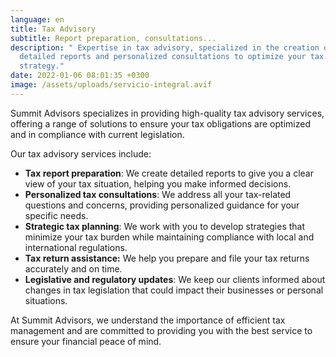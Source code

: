 ```yaml
---
language: en
title: Tax Advisory
subtitle: Report preparation, consultations...
description: " Expertise in tax advisory, specialized in the creation of
  detailed reports and personalized consultations to optimize your tax
  strategy."
date: 2022-01-06 08:01:35 +0300
image: /assets/uploads/servicio-integral.avif
---
```

Summit Advisors specializes in providing high-quality tax advisory services, offering a range of solutions to ensure your tax obligations are optimized and in compliance with current legislation.

Our tax advisory services include:

* **Tax report preparation**: We create detailed reports to give you a clear view of your tax situation, helping you make informed decisions.
* **Personalized tax consultations**: We address all your tax-related questions and concerns, providing personalized guidance for your specific needs.
* **Strategic tax planning**: We work with you to develop strategies that minimize your tax burden while maintaining compliance with local and international regulations.
* **Tax return assistance:** We help you prepare and file your tax returns accurately and on time.
* **Legislative and regulatory updates**: We keep our clients informed about changes in tax legislation that could impact their businesses or personal situations.

At Summit Advisors, we understand the importance of efficient tax management and are committed to providing you with the best service to ensure your financial peace of mind.
